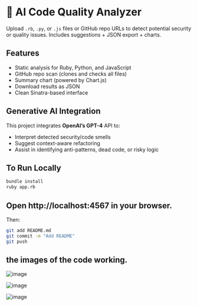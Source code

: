 # 🧠 AI Code Quality Analyzer

Upload `.rb`, `.py`, or `.js` files or GitHub repo URLs to detect potential security or quality issues. Includes suggestions + JSON export + charts.

## Features
- Static analysis for Ruby, Python, and JavaScript
- GitHub repo scan (clones and checks all files)
- Summary chart (powered by Chart.js)
- Download results as JSON
- Clean Sinatra-based interface

##  Generative AI Integration

This project integrates **OpenAI’s GPT-4** API to:
- Interpret detected security/code smells
- Suggest context-aware refactoring
- Assist in identifying anti-patterns, dead code, or risky logic

## To Run Locally

```bash
bundle install
ruby app.rb
```

## Open http://localhost:4567 in your browser.


Then:

```bash
git add README.md
git commit -m "Add README"
git push
```

## the images of the code working.
![image](https://github.com/user-attachments/assets/8d1a8eec-98de-444e-9f20-0f3608355c45)

![image](https://github.com/user-attachments/assets/19c5beb0-426d-4710-8743-f06fbf5ae7c0)

![image](https://github.com/user-attachments/assets/b78a04d5-3f5d-4650-9054-7a6e6ffc40e0)



